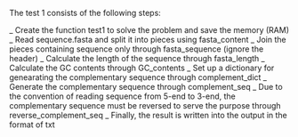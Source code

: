 The test 1 consists of the following steps:

_ Create the function test1 to solve the problem and save the memory (RAM)
_ Read sequence.fasta and split it into pieces using fasta_content
_ Join the pieces containing sequence only through fasta_sequence (ignore the header)
_ Calculate the length of the sequence through fasta_length
_ Calculate the GC contents through GC_contents
_ Set up a dictionary for genearating the complementary sequence through complement_dict
_ Generate the complementary sequence through complement_seq
_ Due to the convention of reading sequence from 5-end to 3-end, the complementary sequence must be reversed to serve the purpose through reverse_complement_seq
_ Finally, the result is written into the output in the format of txt
